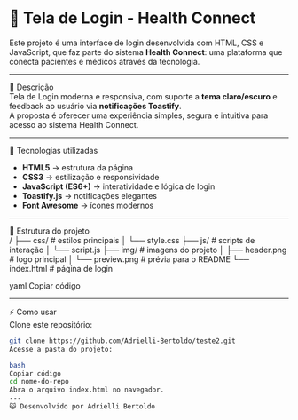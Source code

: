 # 🔐 Tela de Login - Health Connect  
Este projeto é uma interface de login desenvolvida com HTML, CSS e JavaScript, que faz parte do sistema **Health Connect**: uma plataforma que conecta pacientes e médicos através da tecnologia.

---

📖 Descrição  
Tela de Login moderna e responsiva, com suporte a **tema claro/escuro** e feedback ao usuário via **notificações Toastify**.  
A proposta é oferecer uma experiência simples, segura e intuitiva para acesso ao sistema Health Connect.  

---

🚀 Tecnologias utilizadas  
- **HTML5** → estrutura da página  
- **CSS3** → estilização e responsividade  
- **JavaScript (ES6+)** → interatividade e lógica de login  
- **Toastify.js** → notificações elegantes  
- **Font Awesome** → ícones modernos  

---

📂 Estrutura do projeto  
/
├── css/ # estilos principais
│ └── style.css
├── js/ # scripts de interação
│ └── script.js
├── img/ # imagens do projeto
│ ├── header.png # logo principal
│ └── preview.png # prévia para o README
└── index.html # página de login

yaml
Copiar código

---

⚡ Como usar  
Clone este repositório:  
```bash
git clone https://github.com/Adrielli-Bertoldo/teste2.git
Acesse a pasta do projeto:

bash
Copiar código
cd nome-do-repo
Abra o arquivo index.html no navegador.
---
😺 Desenvolvido por Adrielli Bertoldo
